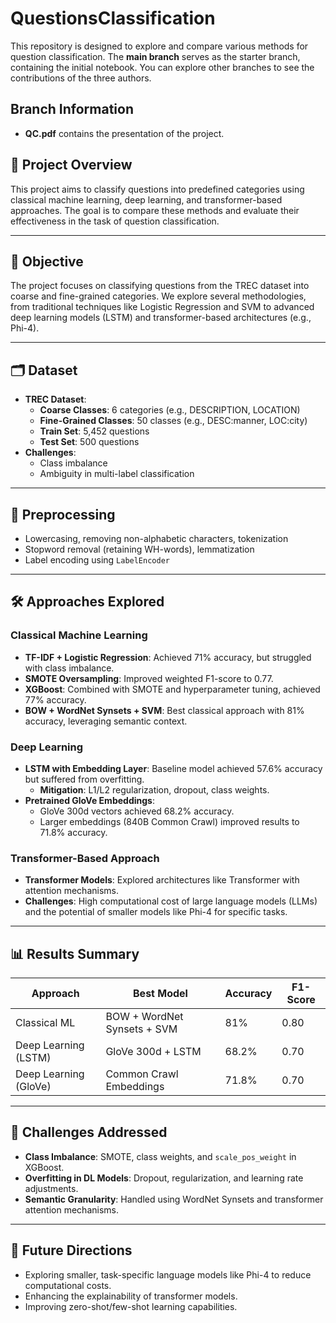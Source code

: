 # QuestionsClassification

This repository is designed to explore and compare various methods for question classification. The **main branch** serves as the starter branch, containing the initial notebook. You can explore other branches to see the contributions of the three authors.

## Branch Information

- **QC.pdf** contains the presentation of the project.

## 📖 **Project Overview**  
This project aims to classify questions into predefined categories using classical machine learning, deep learning, and transformer-based approaches. The goal is to compare these methods and evaluate their effectiveness in the task of question classification.

---

## 🚀 **Objective**  
The project focuses on classifying questions from the TREC dataset into coarse and fine-grained categories. We explore several methodologies, from traditional techniques like Logistic Regression and SVM to advanced deep learning models (LSTM) and transformer-based architectures (e.g., Phi-4).

---

## 🗂 **Dataset**  
- **TREC Dataset**:  
  - **Coarse Classes**: 6 categories (e.g., DESCRIPTION, LOCATION)  
  - **Fine-Grained Classes**: 50 classes (e.g., DESC:manner, LOC:city)  
  - **Train Set**: 5,452 questions  
  - **Test Set**: 500 questions  
- **Challenges**:  
  - Class imbalance  
  - Ambiguity in multi-label classification  

---

## 🧰 **Preprocessing**  
- Lowercasing, removing non-alphabetic characters, tokenization  
- Stopword removal (retaining WH-words), lemmatization  
- Label encoding using `LabelEncoder`

---

## 🛠 **Approaches Explored**  

### **Classical Machine Learning**  
- **TF-IDF + Logistic Regression**: Achieved 71% accuracy, but struggled with class imbalance.  
- **SMOTE Oversampling**: Improved weighted F1-score to 0.77.  
- **XGBoost**: Combined with SMOTE and hyperparameter tuning, achieved 77% accuracy.  
- **BOW + WordNet Synsets + SVM**: Best classical approach with 81% accuracy, leveraging semantic context.

### **Deep Learning**  
- **LSTM with Embedding Layer**: Baseline model achieved 57.6% accuracy but suffered from overfitting.  
  - **Mitigation**: L1/L2 regularization, dropout, class weights.  
- **Pretrained GloVe Embeddings**:  
  - GloVe 300d vectors achieved 68.2% accuracy.  
  - Larger embeddings (840B Common Crawl) improved results to 71.8% accuracy.

### **Transformer-Based Approach**  
- **Transformer Models**: Explored architectures like Transformer with attention mechanisms.  
- **Challenges**: High computational cost of large language models (LLMs) and the potential of smaller models like Phi-4 for specific tasks.

---

## 📊 **Results Summary**  

| Approach               | Best Model                         | Accuracy | F1-Score |
|------------------------|-------------------------------------|----------|----------|
| Classical ML           | BOW + WordNet Synsets + SVM        | 81%      | 0.80     |
| Deep Learning (LSTM)   | GloVe 300d + LSTM                  | 68.2%    | 0.70     |
| Deep Learning (GloVe)  | Common Crawl Embeddings            | 71.8%    | 0.70     |

---

## 🎯 **Challenges Addressed**  
- **Class Imbalance**: SMOTE, class weights, and `scale_pos_weight` in XGBoost.  
- **Overfitting in DL Models**: Dropout, regularization, and learning rate adjustments.  
- **Semantic Granularity**: Handled using WordNet Synsets and transformer attention mechanisms.

---

## 🚀 **Future Directions**  
- Exploring smaller, task-specific language models like Phi-4 to reduce computational costs.  
- Enhancing the explainability of transformer models.  
- Improving zero-shot/few-shot learning capabilities.

